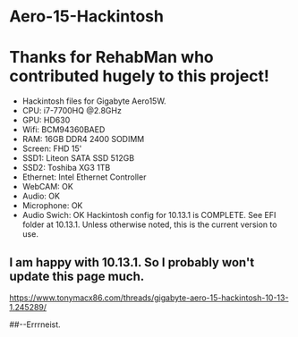 # Aero-15-Hackintosh
# Thanks for RehabMan who contributed hugely to this project!
* Hackintosh files for Gigabyte Aero15W.
* CPU: i7-7700HQ @2.8GHz
* GPU: HD630
* Wifi: BCM94360BAED
* RAM: 16GB DDR4 2400 SODIMM
* Screen: FHD 15'
* SSD1: Liteon SATA SSD 512GB
* SSD2: Toshiba XG3 1TB
* Ethernet: Intel Ethernet Controller
* WebCAM: OK
* Audio: OK
* Microphone: OK
* Audio Swich: OK
Hackintosh config for 10.13.1 is COMPLETE. See EFI folder at 10.13.1.
Unless otherwise noted, this is the current version to use.
## I am happy with 10.13.1. So I probably won't update this page much.
https://www.tonymacx86.com/threads/gigabyte-aero-15-hackintosh-10-13-1.245289/

##--Errrneist.
